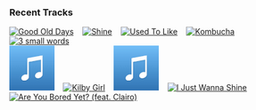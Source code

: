 ### Recent Tracks
[<img src='https://lastfm.freetls.fastly.net/i/u/300x300/9ee9229976e315192fb51e8e9cea60d9.png' width='16%' height='16%' alt='Good Old Days'>](https://www.last.fm/music/jr%2bjr/_/good%2bold%2bdays)&nbsp;&nbsp;&nbsp;&nbsp;[<img src='https://lastfm.freetls.fastly.net/i/u/300x300/ad59a7fa978ac188cbc82c0c026c00b0.png' width='16%' height='16%' alt='Shine'>](https://www.last.fm/music/jagwar%2btwin/_/shine)&nbsp;&nbsp;&nbsp;&nbsp;[<img src='https://lastfm.freetls.fastly.net/i/u/300x300/1dc705cf610651358ed4652be3b46b39.png' width='16%' height='16%' alt='Used To Like'>](https://www.last.fm/music/neon%2btrees/_/used%2bto%2blike)&nbsp;&nbsp;&nbsp;&nbsp;[<img src='https://lastfm.freetls.fastly.net/i/u/300x300/e2db465d4c35db3f8555f91258ad819e.png' width='16%' height='16%' alt='Kombucha'>](https://www.last.fm/music/winnetka%2bbowling%2bleague/_/kombucha)&nbsp;&nbsp;&nbsp;&nbsp;[<img src='https://lastfm.freetls.fastly.net/i/u/300x300/7b1d334360d1ad092626756ded8b21c8.png' width='16%' height='16%' alt='3 small words'>](https://www.last.fm/music/misterwives/_/3%2bsmall%2bwords)&nbsp;&nbsp;&nbsp;&nbsp;<br>[<img src='https://github.com/atfinke/atfinke/blob/master/placeholder.jpeg?raw=true' width='16%' height='16%' alt='Good'>](https://www.last.fm/music/twin%2bxl/_/good)&nbsp;&nbsp;&nbsp;&nbsp;[<img src='https://lastfm.freetls.fastly.net/i/u/300x300/f669cf23955770f9100ab7c0a65b5853.png' width='16%' height='16%' alt='Kilby Girl'>](https://www.last.fm/music/the%2bbackseat%2blovers/_/kilby%2bgirl)&nbsp;&nbsp;&nbsp;&nbsp;[<img src='https://github.com/atfinke/atfinke/blob/master/placeholder.jpeg?raw=true' width='16%' height='16%' alt='Freakin Out on the Interstate'>](https://www.last.fm/music/briston%2bmaroney/_/freakin%2527%2bout%2bon%2bthe%2binterstate)&nbsp;&nbsp;&nbsp;&nbsp;[<img src='https://lastfm.freetls.fastly.net/i/u/300x300/bd2a43c953c5cedda1e2dca2af403d82.png' width='16%' height='16%' alt='I Just Wanna Shine'>](https://www.last.fm/music/fitz%2band%2bthe%2btantrums/_/i%2bjust%2bwanna%2bshine)&nbsp;&nbsp;&nbsp;&nbsp;[<img src='https://lastfm.freetls.fastly.net/i/u/300x300/5da585a71460c0448c4e8ea5071bf9ec.png' width='16%' height='16%' alt='Are You Bored Yet? (feat. Clairo)'>](https://www.last.fm/music/wallows/_/are%2byou%2bbored%2byet%253f%2b%2528feat.%2bclairo%2529)&nbsp;&nbsp;&nbsp;&nbsp;<br>